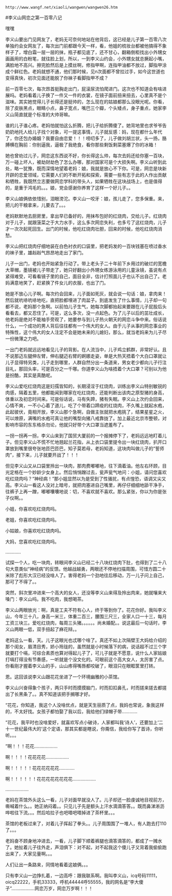 `http://www.wangf.net/xiaoli/wangwen/wangwen26.htm`

#李义山网恋之第一百零八记

嘿嘿

李义山要出门见网友了，老妈无可奈何地站在他背后，这已经是儿子第一百零八次单独约会女网友了，每次出门前都跟今天一样，看，他姐的梳妆台都被他搞得不象样子了，增白霜一层一层的抹，瓶子都见底了，还不甘心，翻箱倒柜找出小外甥女画画用的白粉笔，就往脸上划，所以，一到李义山约会，小外甥女就总撅起小嘴，满脸地不高兴。擦完脸然后是上摸丝啊，修指甲啊，连指甲油都不放过，脚指甲涂成个鲜红色。老妈就想不通，他们那时候，见n次面都不曾拉过手，如今这世道也变得真快，初次见面还能脱了你袜子看脚指甲不成？

前一百零七次，每次昂首挺胸走出门，屁滚尿流怕爬进门。这次也不知道会有啥进展吗。老妈看着儿子换了一件又一件的衣裳，在镜子面前扭来扭去，心里真不是个滋味。其实她觉得儿子长得还是挺帅的，怎么现在的姑娘都那么没眼光呢。你看，除了皮肤黑点，眼睛小点，鼻子宽点，嘴巴三个瓣，个头矮点，身子重点，她家李义山简直就是个标准的大帅哥嘛。

谁的儿子谁心疼。老妈怕就怕这么折腾，把儿子给折腾傻了。她背地里也求爷爷告奶奶地托人给儿子找个对象，可一提这事情，儿子就反感：妈，现在都什么年代了，你还包办婚姻？我要自由恋爱！！！唠叨多了，儿子做刘胡兰状，头一扬，胳膊横在胸前：你别逼我，逼极了我绝食，看你那些剩饭剩菜塞爆了你的冰箱！

她也曾劝过儿子，网恋这东西说不好，你长得这么帅，每次去妈还给你塞一百块，万一碰上坏人，被劫财劫色了怎么办哪，那对国家可是个大损失啊。李义山听到此处，略一犹豫，既而深情地望着老妈：娘，我就是放心不下你。可是，网恋是块新开辟的恋爱领域，它需要人们的不断开拓和探索，需要一些有志于此的人作出贡献和牺牲，我既然立志要做网恋学科的带头人，如果牺牲在这块战场上，也是值得的，是重于鸿毛的。。。娘，党会感谢你养育了这样一个好儿子。。

李义山娘俩依依惜别，泪眼滂沱。李义山一咬牙：娘，孩儿走了，您多保重。来，把儿的干粮拿来，儿要去了。。。

老妈默默地去厨房里，拿出早已备好的，用抹布包好的红烧肉，交给儿子。红烧肉对于儿子，就跟菠菜之于大力水手，这么多次网恋失利，也多亏了这红烧肉，儿子才一次次起死回生。出门的时候，他吃红烧肉壮胆，回来的时候，他吃红烧肉消愁。

李义山把红烧肉仔细地装在白色衬衣的口袋里，把老妈发的一百块钱塞在喷过香水的袜子里，雄赳赳气昂昂地走出了家门。

儿子一出门，老妈也开始紧急行动了。带上老头子二十年前下乡用过的破烂的宽檐大草帽，墨镜被儿子带走了，她只好翻出小外甥女练游泳用的儿童泳镜，虽说有点紧得难受，可看看镜子里的自己，面目全非，估计打照面儿子也认不出自己了。老妈满意地笑了，赶紧换了件女儿的衣服，也出了门。

她是不放心儿子啊。每次约会回来，儿子面如死灰，就会说一句话：娘，拿肉来！然后就吭哧吭哧地吃，直把脸都埋进了肉盆子。到底发生了什么事情，儿子却一句都不说，老妈那个急啊。以前怕儿子生气，她每次脚都抬起来要跟在儿子屁股后头看看去，都又忍住了。可是，这么多次，没一点起色。为了儿子以后的茁壮成长，他老妈是绝对不能袖手旁观了，她要参与到儿子热火朝天的网恋斗争中来。俗话说什么，一个成功的男人背后往往都有一个伟大的女人。由于儿子从事的网恋事业的特殊性，这个伟大的女人注定不会是她未来的儿媳妇，那么，就当老妈来为儿子尽一份微薄之力吧。

一出门老妈就远远地看见儿子的背影。在人流当中，儿子鸡立鹤群，非常好认。且不说那迈左腿伸左臂，伸右腿迈右臂的婀娜走姿，单是大热天捂着个大白口罩就让儿子显得特另类，儿子走到哪里，人群自然分出一条道来，男女老少都向儿子行注目礼，那回头率，可是百分之一千哪。你道李义山为啥捂着个大口罩？可别以为他是扮酷，其实是真酷呢。

李义山爱吃红烧肉这是妇孺皆知的，长期浸淫于红烧肉，训练出李义山特别敏锐的肉感，隔着五里，他都能闻到哪家在吃红烧肉，还能判断出该肉之原型猪的身高，体重以及初恋时间来。可是俗话说，马有失蹄，猪有失眠。李义山上次约会回来，心情不爽，一不小心着了道儿，吃了个带着口蹄疫的红烧肉，不久嘴上就起水疱，此起彼伏，竟相开放，李义山那个急啊，自做主张就把水疱挑了，结果星星之火，可以燎原，满嘴的水疱可真让他的嘴型向猪八戒靠拢了。加上最近北京市整顿，对影响市容的东东格杀勿论，他就只好带个大口罩当遮羞布了。

一拐一拐再一拐，李义山来到了国贸大厦前的一个报摊停下了，老妈远远地盯着儿子。但见李义山不慌不忙地翘起兰花指，从上衣口袋里提令出一块红烧肉，扒开口罩放到嘴里很夸张地匝巴匝巴，知子莫若母，老妈知道，这块肉叫做儿子的“誓师肉”，接下来，儿子就要开战了！！！

但见李义山又从口袋里拎出一块肉，那肉费嘟嘟地，往下滴着油。他左右环顾，目光定格在一个妙龄少女身上。然后悄悄蹭过去，瓮声瓮气地问：小姐，请问您喜欢吃红烧肉吗？“神经病！”那小姐显然以为是受到了性骚扰，有点惶恐，语调又尖又高。李义山一看这人没对上暗号，就把肉塞进自己嘴里，再仔仔细细地舔干净手，往裤子上再一蹭，嘟嘟囔囔地说：切，不喜欢就不喜欢。那么紧张，你以为你是张子仪啊。。

小姐，你喜欢吃红烧肉吗。

老姐，你喜欢吃红烧肉吗。

小姑娘，你喜欢吃红烧肉吗。

大妈，您喜欢吃红烧肉吗。

…………

试探一个人，吃一块肉，转眼间李义山已经二十八块红烧肉下肚，也得到了二十八句大意类似“神经病”的反馈。他越战越勇，两眼还不停地扫描周围，可惜方圆二十米除了彪形大汉已经没啥人了。害得老妈一个劲地往后移动，万一儿子问上自己，那可了不得了。。

突然，斜次里冲进来一个高大的女人，还没等李义山来得及拎出肉来，她就嚷来大嗓门：李义山吗。我不吃肉，我想喝茶。

李义山两眼放光：啊，真是工夫不符有心人，终于等到你了。花花你好。我叫李义山，今年三十八，身高一米三，体重二百三，腰围三尺三，全家人口一十三，每月工资三块三。爱吃红烧肉，每周三头猪。。。。。。尚未婚配。。说这最后一句话时，李义山两眼一低，双手扭起了麻花辩。。

老妈这么一看，天。儿子这眼光也忒哪个啥了。真还不如上次隔壁王大妈给介绍的那个闺女，眉清目秀，娇小玲珑的，虽然就是小时候落下的病，说话超不过三个字就要打个嗝，可综合素质也算对得起儿子了，可儿子就是不愿意，说什么人家姑娘打嗝打得没有节奏感，一听就是个没文化的。可眼前这个高大女人，太厉害了点。你看刚才握着李义山的手，山山疼得嘴唇都咬破了，眼泪只在眼眶筐里打转。

恩。这回该说李义山跟花花坐进了一个环境幽雅的小茶馆。

李义山兴奋得象个孩子，两只手时而摸摸脑门，时而扣扣鼻孔，时而搓来搓去都搓出了长黑条了。。真不知道该把手搁哪才好。

“花花，你知道，我这个人没啥优点，就是天生丽质了点，我妈也常说，象我这样的，不太好找。女孩子都怕娶了我以后，我给他们绿帽子带…………

“花花，我平时也没啥爱好，就喜欢写点小破诗，人家都叫我‘诗人’，还要加上‘二十一世纪最伟大的’这个定语，那其实都是瞎说，你甭信，我给你写了首诗，你听听。。。

”啊！！！花花………………

啊！！！！花花花花………………

啊！！！！！花花花花花花…………

啊！！！！！！花花花花花花花花………………

………………

老妈在茶馆外头这么一看，儿子对面早就没人了。儿子却还一脸虔诚地目视前方，嘶喊着什么。。她正纳闷着。。只见儿子先是额头上汗水滴滴答答。。既而鼻涕淅沥哗啦往下流。。。然后哈拉子也吧嗒吧嗒掉进了茶杯里。。。

茶馆的老板过来了，对着儿子挥起了拳头。。儿子周围围了一堆人，有人跑去打110了。。。

老妈奋不顾身地冲进去，一看，儿子脚下顺着裤腿也滴答滴答的，都成了一摊水了。她扯着儿子往外走，声泪俱下：对不起，对不起我这个傻儿子又背着我偷偷跑出来了，大家见量啊。。。

人们让出一条路来，同情地看着这娘俩。。。

只有李义山一边挣扎着，一边高呼：跟我联系啊。我叫李义山，icq号码11111，oicq22222，手机33333，呼机44444呼55555，我的网名是“李大傻子”………………网恋万岁，网恋万岁啊！！！